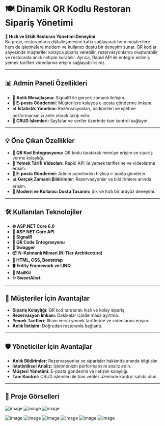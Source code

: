 # 🍽️ Dinamik QR Kodlu Restoran Sipariş Yönetimi

**🚀 Hızlı ve Etkili Restoran Yönetimi Deneyimi**  
Bu proje, restoranların dijitalleşmesine katkı sağlayarak hem müşterilere hem de işletmelere modern ve kullanıcı dostu bir deneyim sunar. QR kodlar sayesinde müşteriler kolayca sipariş verebilir, rezervasyonlarını oluşturabilir ve restoranla anlık iletişim kurabilir. Ayrıca, Rapid API ile entegre edilmiş yemek tarifleri videolarına erişim sağlayabilirsiniz.

---

## 📊 Admin Paneli Özellikleri
- **🔄 Anlık Mesajlaşma:** SignalR ile gerçek zamanlı iletişim.  
- **📩 E-posta Gönderimi:** Müşterilere kolayca e-posta gönderme imkanı.  
- **📊 İstatistik Yönetimi:** Rezervasyonları, bildirimleri ve işletme performansınızı anlık olarak takip edin.  
- **🔧 CRUD İşlemleri:** Sayfalar ve veriler üzerinde tam kontrol sağlayın.

---

## 💡 Öne Çıkan Özellikler
- **📱 QR Kod Entegrasyonu:** QR kodu taratarak menüye erişim ve sipariş verme kolaylığı.  
- **🎥 Yemek Tarifi Videoları:** Rapid API ile yemek tariflerine ve videolarına erişim.  
- **📧 E-posta Gönderimi:** Admin panelinden hızlıca e-posta gönderin.  
- **📊 Gerçek Zamanlı Bildirimler:** Rezervasyonlar ve bildirimlere anında erişim.  
- **🎨 Modern ve Kullanıcı Dostu Tasarım:** Şık ve hızlı bir arayüz deneyimi.

---

## 🛠️ Kullanılan Teknolojiler
- **🌐 ASP.NET Core 6.0**  
- **🔗 ASP.NET Core API**  
- **📡 SignalR**  
- **🔲 QR Code Entegrasyonu**  
- **📜 Swagger**  
- **📦 N-Katmanlı Mimari (N-Tier Architecture)**  
- **🎨 HTML, CSS, Bootstrap**  
- **🛢️ Entity Framework ve LINQ**  
- **📧 MailKit**  
- **✨ SweetAlert**

---

## 👥 Müşteriler İçin Avantajlar
- **Sipariş Kolaylığı:** QR kod taratarak hızlı ve kolay sipariş.  
- **Rezervasyon İmkanı:** Dakikalar içinde masa ayırtma.  
- **Yemek Tarifleri:** İlham verici yemek tariflerine ve videolarına erişim.  
- **Anlık İletişim:** Doğrudan restoranla bağlantı.

---

## 🛡️ Yöneticiler İçin Avantajlar
- **Anlık Bildirimler:** Rezervasyonlar ve siparişler hakkında anında bilgi alın.  
- **İstatistiksel Analiz:** İşletmenizin performansını analiz edin.  
- **Müşteri Yönetimi:** E-posta gönderimi ve iletişim kolaylığı.  
- **Tam Kontrol:** CRUD işlemleri ile tüm veriler üzerinde kontrol sahibi olun.

---

## 🔗 Proje Görselleri 
![image](https://github.com/user-attachments/assets/dcbd891f-16ce-4e3f-8ed3-781a9ec4ef61)
![image](https://github.com/user-attachments/assets/03d6a6da-25dc-4187-9c50-e99b4c39e0ba)
![image](https://github.com/user-attachments/assets/6fd2b98a-26e0-4daf-93bd-570002810a55)

![image](https://github.com/user-attachments/assets/17a5190e-d0d4-4440-9bc6-089eff8333dd)
![image](https://github.com/user-attachments/assets/e5c7dd7d-23e4-41f2-b101-21b528983322)
![image](https://github.com/user-attachments/assets/9af03505-0a66-4452-9ab9-f77dd3a2c6f7)
![image](https://github.com/user-attachments/assets/1ce77865-0ab9-4407-b1e8-df999abfe8ba)
![image](https://github.com/user-attachments/assets/c1ce0a1f-ca78-4fe1-ad53-017a6ac7b31a)
![image](https://github.com/user-attachments/assets/ad214e95-4410-4ca3-8663-b7cbdedaca0d)

